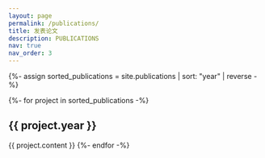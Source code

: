 ```yaml
---
layout: page
permalink: /publications/
title: 发表论文
description: PUBLICATIONS
nav: true
nav_order: 3
---
```

<!-- _pages/publications.md -->
<div class="publications">

  {%- assign sorted_publications = site.publications | sort: "year" | reverse -%}
  <!-- Generate cards for each project -->
  {%- for project in sorted_publications -%}
  <h2 class="bibliography">
    {{ project.year }}
  </h2>
  {{ project.content }}
  {%- endfor -%}
    
</div>
